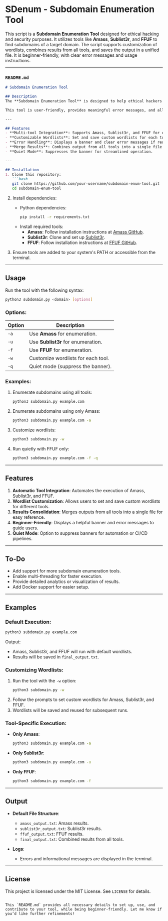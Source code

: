 # SDenum - Subdomain Enumeration Tool
This script is a **Subdomain Enumeration Tool** designed for ethical hacking and security purposes. It utilizes tools like **Amass**, **Sublist3r**, and **FFUF** to find subdomains of a target domain. The script supports customization of wordlists, combines results from all tools, and saves the output in a unified file. It is beginner-friendly, with clear error messages and usage instructions.

---

### `README.md`

```markdown
# Subdomain Enumeration Tool

## Description
The **Subdomain Enumeration Tool** is designed to help ethical hackers and security enthusiasts enumerate subdomains of a given domain. It integrates with popular tools like **Amass**, **Sublist3r**, and **FFUF**, allowing users to customize wordlists and consolidate results in a single file. 

This tool is user-friendly, provides meaningful error messages, and allows for customization of settings like wordlists, making it versatile for different use cases.

---

## Features
- **Multi-tool Integration**: Supports Amass, Sublist3r, and FFUF for comprehensive subdomain enumeration.
- **Customizable Wordlists**: Set and save custom wordlists for each tool.
- **Error Handling**: Displays a banner and clear error messages if required inputs are missing.
- **Merge Results**: Combines output from all tools into a single file for easy analysis.
- **Quiet Mode**: Suppresses the banner for streamlined operation.

---

## Installation
1. Clone this repository:
   ```bash
   git clone https://github.com/your-username/subdomain-enum-tool.git
   cd subdomain-enum-tool
   ```

2. Install dependencies:
   - Python dependencies:
     ```bash
     pip install -r requirements.txt
     ```
   - Install required tools:
     - **Amass**: Follow installation instructions at [Amass GitHub](https://github.com/OWASP/Amass).
     - **Sublist3r**: Clone and set up [Sublist3r](https://github.com/aboul3la/Sublist3r).
     - **FFUF**: Follow installation instructions at [FFUF GitHub](https://github.com/ffuf/ffuf).

3. Ensure tools are added to your system's PATH or accessible from the terminal.

---

## Usage
Run the tool with the following syntax:
```bash
python3 subdomain.py <domain> [options]
```

### Options:
| Option | Description                                             |
|--------|---------------------------------------------------------|
| `-a`   | Use **Amass** for enumeration.                         |
| `-u`   | Use **Sublist3r** for enumeration.                     |
| `-f`   | Use **FFUF** for enumeration.                          |
| `-w`   | Customize wordlists for each tool.                     |
| `-q`   | Quiet mode (suppress the banner).                      |

### Examples:
1. Enumerate subdomains using all tools:
   ```bash
   python3 subdomain.py example.com
   ```

2. Enumerate subdomains using only Amass:
   ```bash
   python3 subdomain.py example.com -a
   ```

3. Customize wordlists:
   ```bash
   python3 subdomain.py -w
   ```

4. Run quietly with FFUF only:
   ```bash
   python3 subdomain.py example.com -f -q
   ```

---

## Features
1. **Automatic Tool Integration**: Automates the execution of Amass, Sublist3r, and FFUF.
2. **Wordlist Customization**: Allows users to set and save custom wordlists for different tools.
3. **Results Consolidation**: Merges outputs from all tools into a single file for easy reference.
4. **Beginner-Friendly**: Displays a helpful banner and error messages to guide users.
5. **Quiet Mode**: Option to suppress banners for automation or CI/CD pipelines.

---

## To-Do
- Add support for more subdomain enumeration tools.
- Enable multi-threading for faster execution.
- Provide detailed analytics or visualization of results.
- Add Docker support for easier setup.

---

## Examples
### Default Execution:
```bash
python3 subdomain.py example.com
```
Output:
- Amass, Sublist3r, and FFUF will run with default wordlists.
- Results will be saved in `final_output.txt`.

### Customizing Wordlists:
1. Run the tool with the `-w` option:
   ```bash
   python3 subdomain.py -w
   ```
2. Follow the prompts to set custom wordlists for Amass, Sublist3r, and FFUF.
3. Wordlists will be saved and reused for subsequent runs.

### Tool-Specific Execution:
- **Only Amass**:
  ```bash
  python3 subdomain.py example.com -a
  ```
- **Only Sublist3r**:
  ```bash
  python3 subdomain.py example.com -u
  ```
- **Only FFUF**:
  ```bash
  python3 subdomain.py example.com -f
  ```

---

## Output
- **Default File Structure**:
  - `amass_output.txt`: Amass results.
  - `sublist3r_output.txt`: Sublist3r results.
  - `ffuf_output.txt`: FFUF results.
  - `final_output.txt`: Combined results from all tools.

- **Logs**:
  - Errors and informational messages are displayed in the terminal.

---

## License
This project is licensed under the MIT License. See `LICENSE` for details.
```

This `README.md` provides all necessary details to set up, use, and contribute to your tool, while being beginner-friendly. Let me know if you’d like further refinements!
